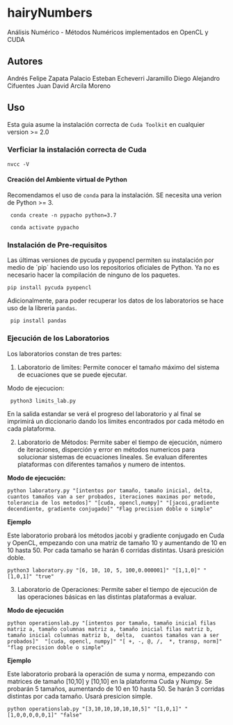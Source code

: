 # hairyNumbers
Análisis Numérico - Métodos Numéricos implementados en OpenCL y CUDA

## Autores

Andrés Felipe Zapata Palacio
Esteban Echeverri Jaramillo
Diego Alejandro Cifuentes
Juan David Arcila Moreno

## Uso

Esta guia asume la instalación correcta de `Cuda Toolkit` en cualquier version >= 2.0

### Verficiar la instalación correcta de Cuda

    nvcc -V

#### Creación del Ambiente virtual de Python

Recomendamos el uso de `conda` para la instalación. SE necesita una verion de Python >= 3.

     conda create -n pypacho python=3.7 

     conda activate pypacho


### Instalación de Pre-requisitos
 
Las últimas versiones de pycuda y pyopencl permiten su instalación por medio de ´pip´ haciendo uso los repositorios oficiales de Python. Ya no es necesario hacer la compilación de ninguno de los paquetes. 

    pip install pycuda pyopencl

Adicionalmente, para poder recuperar los datos de los laboratorios se hace uso de la libreria `pandas`.

     pip install pandas

### Ejecución de los Laboratorios

Los laboratorios constan de tres partes: 

1. Laboratorio de limites: Permite conocer el tamaño máximo del sistema de ecuaciones que se puede ejecutar.

Modo de ejecucion:

     python3 limits_lab.py

En la salida estandar se verá el progreso del laboratorio y al final se imprimirá un diccionario dando los limites encontrados por cada método en cada plataforma.

2. Laboratorio de Métodos: Permite saber el tiempo de ejecución, número de iteraciones, disperción y error en métodos numericos para solucionar sistemas de ecuaciones lineales. Se evaluan diferentes plataformas con diferentes tamaños y numero de intentos.

**Modo de ejecución:**

    python laboratory.py "[intentos por tamaño, tamaño inicial, delta, cuantos tamaños van a ser probados, iteraciones maximas por metodo, tolerancia de los metodos]" "[cuda, opencl,numpy]" "[jacoi,gradiente decendiente, gradiente conjugado]" "Flag precision doble o simple"


**Ejemplo**  

Este laboratorio probará los métodos jacobi y gradiente conjugado en Cuda y OpenCL, empezando con una matriz de tamaño 10 y aumentando de 10 en 10 hasta 50. Por cada tamaño se harán 6 corridas distintas. Usará presición doble. 

	python3 laboratory.py "[6, 10, 10, 5, 100,0.000001]" "[1,1,0]" " [1,0,1]" "true"

3. Laboratorio de Operaciones: Permite saber el tiempo de ejecución de las operaciones básicas en las distintas plataformas a evaluar. 

**Modo de ejecución**

    python operationslab.py "[intentos por tamaño, tamaño inicial filas matriz a, tamaño columnas matriz a, tamaño inicial filas matriz b, tamaño inicial columnas matriz b,  delta,  cuantos tamaños van a ser probados]"  "[cuda, opencl, numpy]" "[ +, -, @, /,  *, transp, norm]" "flag precision doble o simple"
**Ejemplo**

Este laboratorio probará la operación de suma y norma, empezando con matrices de tamaño [10,10] y [10,10] en la plataforma Cuda y Numpy. Se probarán 5 tamaños, aumentando de 10 en 10 hasta 50. Se harán 3 corridas distintas por cada tamaño. Usará presicion simple.

	python operationslab.py "[3,10,10,10,10,10,5]" "[1,0,1]" "[1,0,0,0,0,0,1]" "false"


